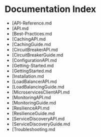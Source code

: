 # Documentation Index

- [API-Reference.md
- [API.md
- [Best-Practices.md
- [CachingAPI.md
- [CachingGuide.md
- [CircuitBreakerAPI.md
- [CircuitBreakerGuide.md
- [ConfigurationAPI.md
- [Getting-Started.md
- [GettingStarted.md
- [Installation.md
- [LoadBalancerAPI.md
- [LoadBalancingGuide.md
- [MicroservicesClientAPI.md
- [MonitoringAPI.md
- [MonitoringGuide.md
- [ResilienceAPI.md
- [ResilienceGuide.md
- [ServiceDiscoveryAPI.md
- [ServiceDiscoveryGuide.md
- [Troubleshooting.md
